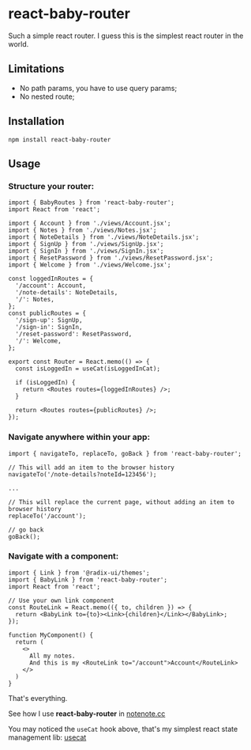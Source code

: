 # react-baby-router

Such a simple react router. I guess this is the simplest react router in the world.

## Limitations

- No path params, you have to use query params;
- No nested route;

## Installation

```
npm install react-baby-router
```

## Usage

### Structure your router:

```
import { BabyRoutes } from 'react-baby-router';
import React from 'react';

import { Account } from './views/Account.jsx';
import { Notes } from './views/Notes.jsx';
import { NoteDetails } from './views/NoteDetails.jsx';
import { SignUp } from './views/SignUp.jsx';
import { SignIn } from './views/SignIn.jsx';
import { ResetPassword } from './views/ResetPassword.jsx';
import { Welcome } from './views/Welcome.jsx';

const loggedInRoutes = {
  '/account': Account,
  '/note-details': NoteDetails,
  '/': Notes,
};
const publicRoutes = {
  '/sign-up': SignUp,
  '/sign-in': SignIn,
  '/reset-password': ResetPassword,
  '/': Welcome,
};

export const Router = React.memo(() => {
  const isLoggedIn = useCat(isLoggedInCat);

  if (isLoggedIn) {
    return <Routes routes={loggedInRoutes} />;
  }

  return <Routes routes={publicRoutes} />;
});
```

### Navigate anywhere within your app:

```
import { navigateTo, replaceTo, goBack } from 'react-baby-router';

// This will add an item to the browser history
navigateTo('/note-details?noteId=123456');

...

// This will replace the current page, without adding an item to browser history
replaceTo('/account');

// go back
goBack();
```

### Navigate with a component:

```
import { Link } from '@radix-ui/themes';
import { BabyLink } from 'react-baby-router';
import React from 'react';

// Use your own link component
const RouteLink = React.memo(({ to, children }) => {
  return <BabyLink to={to}><Link>{children}</Link></BabyLink>;
});

function MyComponent() {
  return (
    <>
      All my notes.
      And this is my <RouteLink to="/account">Account</RouteLink>
    </>
  )
}
```

That's everything.

See how I use **react-baby-router** in [notenote.cc](https://github.com/penghuili/notenotecc)

You may noticed the `useCat` hook above, that's my simplest react state management lib: [usecat](https://github.com/penghuili/usecat)
